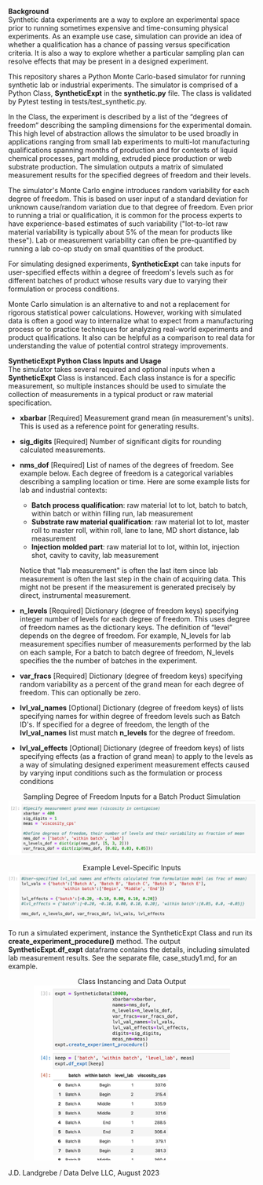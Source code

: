 **Background**</br>
Synthetic data experiments are a way to explore an experimental space prior to running sometimes expensive and time-consuming physical experiments. As an example use case, simulation can provide an idea of whether a qualification has a chance of passing versus specification criteria. It is also a way to explore whether a particular sampling plan can resolve effects that may be present in a designed experiment.

This repository shares a Python Monte Carlo-based simulator for running synthetic lab or industrial experiments. The simulator is comprised of a Python Class, **SyntheticExpt** in the **synthetic.py** file. The class is validated by Pytest testing in tests/test_synthetic.py. 

In the Class, the experiment is described by a list of the “degrees of freedom“ describing the sampling dimensions for the experimental domain. This high level of abstraction allows the simulator to be used broadly in applications ranging from small lab experiments to multi-lot manufacturing qualifications spanning months of production and for contexts of liquid chemical processes, part molding, extruded piece production or web substrate production. The simulation outputs a matrix of simulated measurement results for the specified degrees of freedom and their levels.

The simulator's Monte Carlo engine introduces random variability for each degree of freedom. This is based on user input of a standard deviation for unknown cause/random variation due to that degree of freedom. Even prior to running a trial or qualification, it is common for the process experts to have experience-based estimates of such variability ("lot-to-lot raw material variability is typically about 5% of the mean for products like these"). Lab or measurement variability can often be pre-quantified by running a lab co-op study on small quantities of the product.

For simulating designed experiments, **SyntheticExpt** can take inputs for user-specified effects within a degree of freedom's levels such as for different batches of product whose results vary due to varying their formulation or process conditions. 

Monte Carlo simulation is an alternative to and not a replacement for rigorous statistical power calculations. However, working with simulated data is often a good way to internalize what to expect from a manufacturing process or to practice techniques for analyzing real-world experiments and product qualifications. It also can be helpful as a comparison to real data for understanding the value of potential control strategy improvements.

**SyntheticExpt Python Class Inputs and Usage**</br>
The simulator takes several required and optional inputs when a **SyntheticExpt** Class is instanced. Each class instance is for a specific measurement, so multiple instances should be used to simulate the collection of measurements in a typical product or raw material specification.
* **xbarbar** [Required] Measurement grand mean (in measurement's units). This is used as a reference point for generating results.  
* **sig_digits** [Required] Number of significant digits for rounding calculated measurements.
* **nms_dof** [Required] List of names of the degrees of freedom. See example below. Each degree of freedom is a categorical variables describing a sampling location or time. Here are some example lists for lab and industrial contexts:
  * **Batch process qualification**: raw material lot to lot, batch to batch, within batch or within filling run, lab measurement 
  * **Substrate raw material qualification**: raw material lot to lot, master roll to master roll, within roll, lane to lane, MD short distance, lab measurement
  * **Injection molded part**: raw material lot to lot, within lot, injection shot, cavity to cavity, lab measurement 

  Notice that "lab measurement" is often the last item since lab measurement is often the last step in the chain of acquiring data. This might not be present if the measurement is generated precisely by direct, instrumental measurement.

* **n_levels** [Required] Dictionary (degree of freedom keys) specifying integer number of levels for each degree of freedom. This uses  degree of freedom names as the dictionary keys. The definition of “level” depends on the degree of freedom. For example, N_levels for lab measurement specifies number of measurements performed by the lab on each sample,  For a batch to batch degree of freedom, N_levels specifies the the number of batches in the experiment.
* **var_fracs** [Required] Dictionary (degree of freedom keys) specifying random variability as a percent of the grand mean for each degree of freedom. This can optionally be zero.
* **lvl_val_names** [Optional] Dictionary (degree of freedom keys) of lists specifying names for within degree of freedom levels such as Batch ID's. If specified for a degree of freedom, the length of the **lvl_val_names** list must match **n_levels** for the degree of freedom.
* **lvl_val_effects** [Optional] Dictionary (degree of freedom keys) of lists specifying effects (as a fraction of grand mean) to apply to the levels as a way of simulating designed experiment measurement effects caused by varying input conditions such as the formulation or process conditions

<p align="center">
  Sampling Degree of Freedom Inputs for a Batch Product Simulation</br>
  <img src=images/case_study1_1.png "Overall Inputs" width=600></br>
</p>
<p align="center">
  Example Level-Specific Inputs</br>
  <img src=images/case_study1_2.png "Level-specific Inputs" width=600></br>
</p>

To run a simulated experiment, instance the SyntheticExpt Class and run its **create_experiment_procedure()** method. The output **SyntheticExpt.df_expt** dataframe contains the details, including simulated lab measurement results. See the separate file, case_study1.md, for an example.

<p align="center">
  Class Instancing and Data Output</br>
  <img src=images/case_study1_3.png "Example Experiment and Output" width=400></br>
</p>


J.D. Landgrebe / Data Delve LLC, August 2023